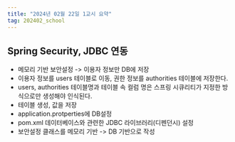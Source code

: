 ```yaml
---
title: "2024년 02월 22일 1교시 요약"
tag: 202402_school
---
```


## Spring Security, JDBC 연동

- 메모리 기반 보안설정 -> 이용자 정보만 DB에 저장
- 이용자 정보를 users 테이블로 이동, 권한 정보를 authorities 테이블에 저장한다.
- users, authorities 테이블명과 테이블 속 컬럼 명은 스프링 시큐리티가 지정한 방식으로만 생성해야 인식된다.
- 테이블 생성, 값을 저장
- application.protperties에 DB설정
- pom.xml 데이터베이스와 관련한 JDBC 라이브러리(디펜던시) 설정
- 보안설정 클래스를 메모리 기반 -> DB 기반으로 작성

